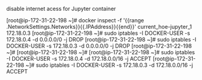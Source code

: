 disable internet acess for Jupyter container

[root@ip-172-31-22-198 ~]# docker inspect -f '{{range .NetworkSettings.Networks}}{{.IPAddress}}{{end}}' current_hoe-jupyter_1
172.18.0.3
[root@ip-172-31-22-198 ~]# sudo iptables -I DOCKER-USER -s 172.18.0.4 -d 0.0.0.0/0 -j DROP
[root@ip-172-31-22-198 ~]# sudo iptables -I DOCKER-USER -s 172.18.0.3 -d 0.0.0.0/0 -j DROP
[root@ip-172-31-22-198 ~]# 
[root@ip-172-31-22-198 ~]# 
[root@ip-172-31-22-198 ~]# sudo iptables -I DOCKER-USER -s 172.18.0.4 -d 172.18.0.0/16 -j ACCEPT
[root@ip-172-31-22-198 ~]# sudo iptables -I DOCKER-USER -s 172.18.0.3 -d 172.18.0.0/16 -j ACCEPT
